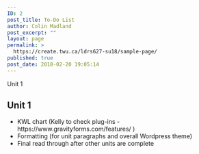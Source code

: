 ```yaml
---
ID: 2
post_title: To-Do List
author: Colin Madland
post_excerpt: ""
layout: page
permalink: >
  https://create.twu.ca/ldrs627-su18/sample-page/
published: true
post_date: 2018-02-20 19:05:14
---
```

Unit 1

<h2>Unit 1</h2>

<ul>
<li>KWL chart (Kelly to check plug-ins -https://www.gravityforms.com/features/ )</li>
<li>Formatting (for unit paragraphs and overall Wordpress theme)</li>
<li>Final read through after other units are complete</li>
</ul>
